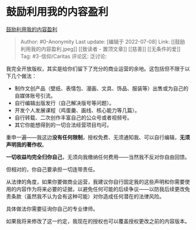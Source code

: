  # 鼓励利用我的内容盈利
[鼓励利用我的内容盈利](https://zhuanlan.zhihu.com/p/538960680)

> Author: #0-Anonymity
> Last update: [编辑于 2022-07-08]
> Link: [[鼓励利用我的内容盈利.jpeg]] [[致读者 - 置顶文章]] [[慈善]] [[无条件的爱]]
> Tag: #3-信仰/Caritas
> 评论区:
> 泛讨论:

我完全开放版权，其实是给你们留下了充分的商业运营的余地。这包括但不限于以下几个做法：

-   制作文创产品（壁纸、表情包、漫画、文具、饰品、服装等）出售或为自己的自媒体账号引流。
-   自行编辑出版发行（自己解决版号等问题）。
-   开发个人发展课程（鸡蛋羹、画线、核心能力等几篇）。
-   自行转载、二次创作丰富自己的公众号或者视频号。
-   其它你能想得到的一切合法经营项目均可。

重申一遍——我这边**没有任何限制**，授权免费、无须通知我、可以自行编辑，**无须声明我的著作权**。

**一切收益均完全归你自己**，无须向我缴纳任何费用——当然我不反对你自由回馈。

但相对的，你自己要承担一切连带责任。

从法律的角度，如果你要做商业运营，我建议你自行固定我的这些声明和你需要使用的内容作为将来必要的证据，以避免任何可能的后续争议——以防我后续更改免责条款（虽然我不认为会有这种可能）对你造成任何潜在的法律风险。

具体做法你需要征询你自己的专业律师。

如果我将来修改了这一约定，我现在的授权也可以覆盖授权更改之前的内容版本。
